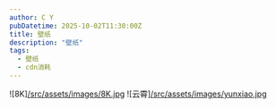 ```yaml
---
author: C Y
pubDatetime: 2025-10-02T11:30:00Z
title: 壁纸
description: "壁纸"
tags:
  - 壁纸
  - cdn消耗
---
```

![8K][/src/assets/images/8K.jpg]("8K壁纸")
![云霄][/src/assets/images/yunxiao.jpg]("云霄壁纸")